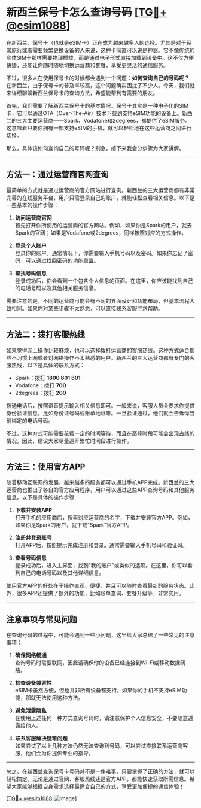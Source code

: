 # 新西兰保号卡怎么查询号码 [[TG💪+ @esim1088](https://t.me/s/esim1088)]

在新西兰，保号卡（也就是eSIM卡）正在成为越来越多人的选择。尤其是对于经常旅行或者需要频繁更换设备的人来说，这种卡简直可以说是神器。它不像传统的实体SIM卡那样需要物理插拔，而是通过电子形式直接加载到设备中。这不仅方便快捷，还能让你随时随地切换运营商和套餐，享受更灵活的通信服务。

不过，很多人在使用保号卡的时候都会遇到一个问题：**如何查询自己的号码呢？** 在新西兰，由于保号卡的普及率较高，这个问题确实困扰了不少人。今天，我们就来详细聊聊新西兰保号卡的查询方法，希望能帮到有需要的朋友。

首先，我们需要了解新西兰保号卡的基本情况。保号卡其实是一种电子化的SIM卡，它可以通过OTA（Over-The-Air）技术下载到支持eSIM功能的设备上。新西兰的三大主要运营商——Spark、Vodafone和2degrees，都提供了eSIM服务。这意味着只要你拥有一部支持eSIM的手机，就可以轻松地在这些运营商之间进行切换。

那么，具体该如何查询自己的号码呢？别急，接下来我会分步骤为大家讲解。

---

## 方法一：通过运营商官网查询

最简单的方式就是通过运营商的官方网站进行查询。新西兰的三大运营商都有非常完善的在线服务平台，用户只需登录自己的账户，就能轻松查看相关信息。以下是一些基本的操作步骤：

1. **访问运营商官网**  
   首先打开你所使用的运营商的官方网站。例如，如果你是Spark的用户，就去Spark的官网；如果是Vodafone或2degrees，同样按照对应的方式操作。

2. **登录个人账户**  
   登录你的账户。通常情况下，你需要输入手机号码以及密码。如果你忘记了密码，可以通过找回密码的功能重置。

3. **查找号码信息**  
   登录成功后，你会看到一个包含个人信息的页面。在这里，你应该能找到自己的电话号码以及其他相关服务信息。

需要注意的是，不同的运营商可能会有不同的界面设计和功能布局，但基本流程大致相同。如果你对某些步骤不太熟悉，可以直接联系客服寻求帮助。

---

## 方法二：拨打客服热线

如果觉得网上操作比较麻烦，也可以选择拨打运营商的客服热线。这种方式适合那些不习惯上网或者对网络操作不太熟悉的用户。新西兰的三大运营商都有专门的客服热线，以下是具体的联系方式：

- Spark：拨打 **1800 801 801**
- Vodafone：拨打 **700**
- 2degrees：拨打 **200**

拨通电话后，按照语音提示输入相关信息即可。一般来说，客服人员会要求你提供身份验证信息，比如身份证号码或账单地址等。一旦验证通过，他们就会告诉你当前绑定的电话号码。

不过，这种方式可能需要花费一定的时间等待，而且在高峰时段可能会出现占线的情况。因此，建议大家尽量避开繁忙时间段进行操作。

---

## 方法三：使用官方APP

随着移动互联网的发展，越来越多的服务都可以通过手机APP完成。新西兰的三大运营商也推出了各自的官方应用程序，用户可以通过这些APP查询号码和其他服务信息。以下是具体的操作步骤：

1. **下载并安装APP**  
   打开手机的应用商店，搜索对应运营商的名字，下载并安装官方APP。例如，如果你是Spark的用户，就下载“Spark”官方APP。

2. **注册并登录账号**  
   打开APP后，按照提示完成注册和登录。通常需要输入手机号码和验证码。

3. **查看号码信息**  
   登录成功后，进入主界面，找到“我的账户”或类似的选项。在这里，你可以看到自己的电话号码以及其他详细信息。

使用官方APP的好处在于操作直观、便捷，并且可以随时查看最新的服务状态。此外，很多APP还提供了额外的功能，比如账单查询、套餐升级等，非常实用。

---

## 注意事项与常见问题

在查询号码的过程中，可能会遇到一些小问题，这里给大家总结了一些常见的注意事项：

1. **确保网络畅通**  
   查询号码时需要联网，因此请确保你的设备已经连接到Wi-Fi或移动数据网络。

2. **检查设备兼容性**  
   eSIM卡虽然方便，但也并非所有设备都支持。如果你的手机不支持eSIM功能，那就无法使用这种方法。

3. **避免泄露隐私**  
   在使用上述任何一种方式查询号码时，请注意保护个人信息安全，不要随意透露给他人。

4. **联系客服解决疑难问题**  
   如果尝试了以上几种方法仍然无法查询到号码，可以尝试直接联系运营商客服，他们会为你提供专业的指导。

---

总之，在新西兰查询保号卡号码并不是一件难事，只要掌握了正确的方法，就可以轻松搞定。无论是通过官网、客服热线还是官方APP，都能快速获取所需信息。希望大家能够根据自身需求选择最适合自己的方式，享受更加便捷的通信体验！

[[TG💪+ @esim1088](https://t.me/s/esim1088) ![Image](https://i.postimg.cc/4NQfJmqS/Snipaste-2025-05-13-00-14-12.png)]